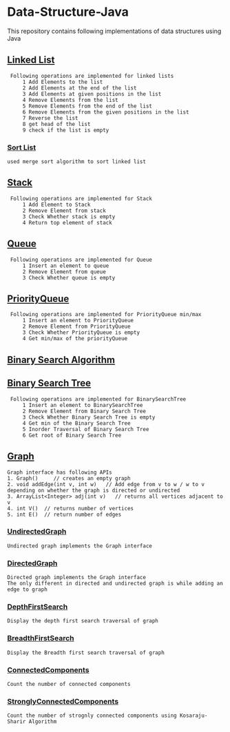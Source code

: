 # Data-Structure-Java

This repository contains following implementations of data structures using Java

## [Linked List](https://github.com/nitr-dimple/Data-Structure-Java/blob/main/DataStructureUsingJava/src/main/java/edu/dimple/datastructure/LinkedList/LinkedList_Element.java)

     Following operations are implemented for linked lists
         1 Add Elements to the list
         2 Add Elements at the end of the list
         3 Add Elements at given positions in the list
         4 Remove Elements from the list
         5 Remove Elements from the end of the list
         6 Remove Elements from the given positions in the list
         7 Reverse the list
         8 get head of the list
         9 check if the list is empty

### [Sort List](https://github.com/nitr-dimple/Data-Structure-Java/blob/main/DataStructureUsingJava/src/main/java/edu/dimple/datastructure/LinkedList/SortList.java)
    used merge sort algorithm to sort linked list

## [Stack](https://github.com/nitr-dimple/Data-Structure-Java/blob/main/DataStructureUsingJava/src/main/java/edu/dimple/datastructure/Stack/Stack_LinkedList.java)
    
     Following operations are implemented for Stack
         1 Add Element to Stack
         2 Remove Element from stack
         3 Check Whether stack is empty
         4 Return top element of stack

## [Queue](https://github.com/nitr-dimple/Data-Structure-Java/blob/main/DataStructureUsingJava/src/main/java/edu/dimple/datastructure/Queue/Queue_LinkedList.java)

     Following operations are implemented for Queue
         1 Insert an element to queue
         2 Remove Element from queue
         3 Check Whether queue is empty 

## [PriorityQueue](https://github.com/nitr-dimple/Data-Structure-Java/blob/main/DataStructureUsingJava/src/main/java/edu/dimple/datastructure/PriorityQueue/PriorityQueue.java)

     Following operations are implemented for PriorityQueue min/max
         1 Insert an element to PriorityQueue
         2 Remove Element from PriorityQueue
         3 Check Whether PriorityQueue is empty 
         4 Get min/max of the priorityQueue

## [Binary Search Algorithm](https://github.com/nitr-dimple/Data-Structure-Java/blob/main/DataStructureUsingJava/src/main/java/edu/dimple/datastructure/BinarySearch/BinarySearch.java)

## [Binary Search Tree](https://github.com/nitr-dimple/Data-Structure-Java/blob/main/DataStructureUsingJava/src/main/java/edu/dimple/datastructure/BST/BinarySearchTree.java)

     Following operations are implemented for BinarySearchTree
         1 Insert an element to BinarySearchTree
         2 Remove Element from Binary Search Tree
         3 Check Whether Binary Search Tree is empty 
         4 Get min of the Binary Search Tree
         5 Inorder Traversal of Binary Search Tree
         6 Get root of Binary Search Tree

## [Graph](https://github.com/nitr-dimple/Data-Structure-Java/blob/main/DataStructureUsingJava/src/main/java/edu/dimple/datastructure/Graph/Graph.java)

    Graph interface has following APIs
    1. Graph()     // creates an empty graph
    2. void addEdge(int v, int w)   // Add edge from v to w / w to v depending on whether the graph is directed or undirected
    3. ArrayList<Integer> adj(int v)   // returns all vertices adjacent to v
    4. int V()  // returns number of vertices
    5. int E()  // return number of edges

### [UndirectedGraph](https://github.com/nitr-dimple/Data-Structure-Java/blob/main/DataStructureUsingJava/src/main/java/edu/dimple/datastructure/Graph/UndirectedGraph.java)

    Undirected graph implements the Graph interface

### [DirectedGraph](https://github.com/nitr-dimple/Data-Structure-Java/blob/main/DataStructureUsingJava/src/main/java/edu/dimple/datastructure/Graph/DirectedGraph.java)

    Directed graph implements the Graph interface   
    The only different in directed and undirected graph is while adding an edge to graph

### [DepthFirstSearch](https://github.com/nitr-dimple/Data-Structure-Java/blob/main/DataStructureUsingJava/src/main/java/edu/dimple/datastructure/Graph/DepthFirstSearch.java)

    Display the depth first search traversal of graph

### [BreadthFirstSearch](https://github.com/nitr-dimple/Data-Structure-Java/blob/main/DataStructureUsingJava/src/main/java/edu/dimple/datastructure/Graph/BreadthFirstSearch.java)

    Display the Breadth first search traversal of graph

### [ConnectedComponents](https://github.com/nitr-dimple/Data-Structure-Java/blob/main/DataStructureUsingJava/src/main/java/edu/dimple/datastructure/Graph/ConnectedComponents.java)

    Count the number of connected components

### [StronglyConnectedComponents](https://github.com/nitr-dimple/Data-Structure-Java/blob/main/DataStructureUsingJava/src/main/java/edu/dimple/datastructure/Graph/StronglyConnectedComponents.java)

    Count the number of strognly connected components using Kosaraju-Sharir Algorithm